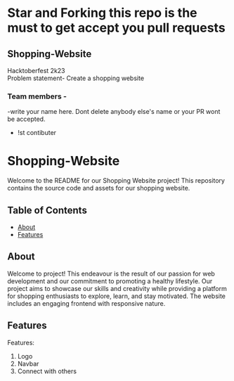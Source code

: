 # Star and Forking this repo is the must to get accept you pull requests</h8>
## Shopping-Website
Hacktoberfest 2k23<br>
Problem statement- Create a shopping website <br>
### Team members -
-write your name here. Dont delete anybody else's name or your PR wont be accepted.<br>
- !st contibuter
# Shopping-Website
Welcome to the README for our Shopping Website project! This repository contains the source code and assets for our shopping website.

## Table of Contents
- [About](#about)
- [Features](#features)

## About
Welcome to project! This endeavour is the result of our passion for web development and our commitment to promoting a healthy lifestyle. Our project aims to showcase our skills and creativity while providing a platform for shopping enthusiasts to explore, learn, and stay motivated.
The website includes an engaging frontend with responsive nature.

## Features
Features:
1.	Logo
2.	Navbar
3.	Connect with others
